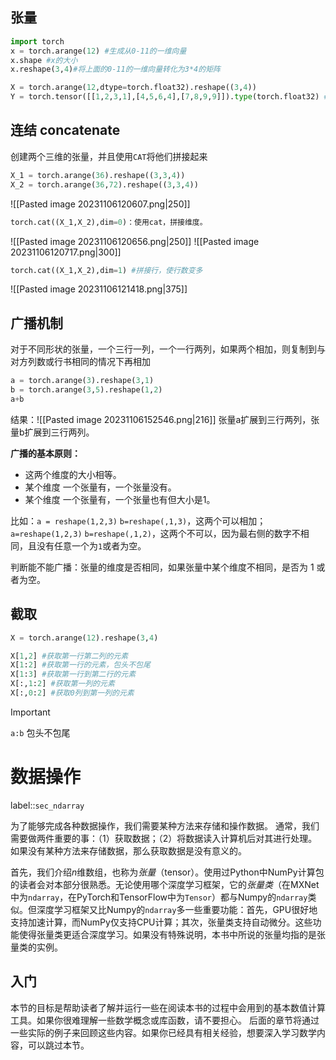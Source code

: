 
## 张量
```python
import torch
x = torch.arange(12) #生成从0-11的一维向量
x.shape #x的大小
x.reshape(3,4)#将上面的0-11的一维向量转化为3*4的矩阵
```

```python
X = torch.arange(12,dtype=torch.float32).reshape((3,4))
Y = torch.tensor([[1,2,3,1],[4,5,6,4],[7,8,9,9]]).type(torch.float32) #使用tensor生成张量
```


## 连结 concatenate
创建两个三维的张量，并且使用`CAT`将他们拼接起来
```python
X_1 = torch.arange(36).reshape((3,3,4))
X_2 = torch.arange(36,72).reshape((3,3,4))
```
![[Pasted image 20231106120607.png|250]]
```python
torch.cat((X_1,X_2),dim=0)：使用cat，拼接维度。
```


![[Pasted image 20231106120656.png|250]] ![[Pasted image 20231106120717.png|300]]

```python
torch.cat((X_1,X_2),dim=1) #拼接行，使行数变多
```
![[Pasted image 20231106121418.png|375]]
## 广播机制
对于不同形状的张量，一个三行一列，一个一行两列，如果两个相加，则复制到与对方列数或行书相同的情况下再相加
```python
a = torch.arange(3).reshape(3,1)
b = torch.arange(3,5).reshape(1,2)
a+b
```
结果：![[Pasted image 20231106152546.png|216]]
张量a扩展到三行两列，张量b扩展到三行两列。

**广播的基本原则：**
- 这两个维度的大小相等。
- 某个维度 一个张量有，一个张量没有。
- 某个维度 一个张量有，一个张量也有但大小是1。

比如：`a = reshape(1,2,3)` `b=reshape(,1,3)`，这两个可以相加；`a=reshape(1,2,3)` `b=reshape(,1,2)`，这两个不可以，因为最右侧的数字不相同，且没有任意一个为`1`或者为空。

判断能不能广播：张量的维度是否相同，如果张量中某个维度不相同，是否为 1 或者为空。

## 截取
```python
X = torch.arange(12).reshape(3,4)

X[1,2] #获取第一行第二列的元素
X[1:2] #获取第一行的元素，包头不包尾
X[1:3] #获取第一行到第二行的元素
X[:,1:2] #获取第一列的元素
X[:,0:2] #获取0列到第一列的元素
```
> [!important]
> `a:b` 包头不包尾

# 数据操作
label::`sec_ndarray`

为了能够完成各种数据操作，我们需要某种方法来存储和操作数据。
通常，我们需要做两件重要的事：（1）获取数据；（2）将数据读入计算机后对其进行处理。
如果没有某种方法来存储数据，那么获取数据是没有意义的。

首先，我们介绍$n$维数组，也称为*张量*（tensor）。使用过Python中NumPy计算包的读者会对本部分很熟悉。无论使用哪个深度学习框架，它的*张量类*（在MXNet中为`ndarray`，在PyTorch和TensorFlow中为`Tensor`）都与Numpy的`ndarray`类似。但深度学习框架又比Numpy的`ndarray`多一些重要功能：首先，GPU很好地支持加速计算，而NumPy仅支持CPU计算；其次，张量类支持自动微分。这些功能使得张量类更适合深度学习。如果没有特殊说明，本书中所说的张量均指的是张量类的实例。
## 入门

本节的目标是帮助读者了解并运行一些在阅读本书的过程中会用到的基本数值计算工具。如果你很难理解一些数学概念或库函数，请不要担心。
后面的章节将通过一些实际的例子来回顾这些内容。如果你已经具有相关经验，想要深入学习数学内容，可以跳过本节。


